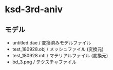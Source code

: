 ksd-3rd-aniv
====


モデル
----

- untitled.dae / 変換済みモデルファイル
- test_180928.obj / メッシュファイル (変換元)
- test_180928.mtl / マテリアルファイル (変換元)
- bd_3.png / テクスチャファイル
